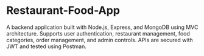 # Restaurant-Food-App
A backend application built with Node.js, Express, and MongoDB using MVC architecture. Supports user authentication, restaurant management, food categories, order management, and admin controls. APIs are secured with JWT and tested using Postman.


